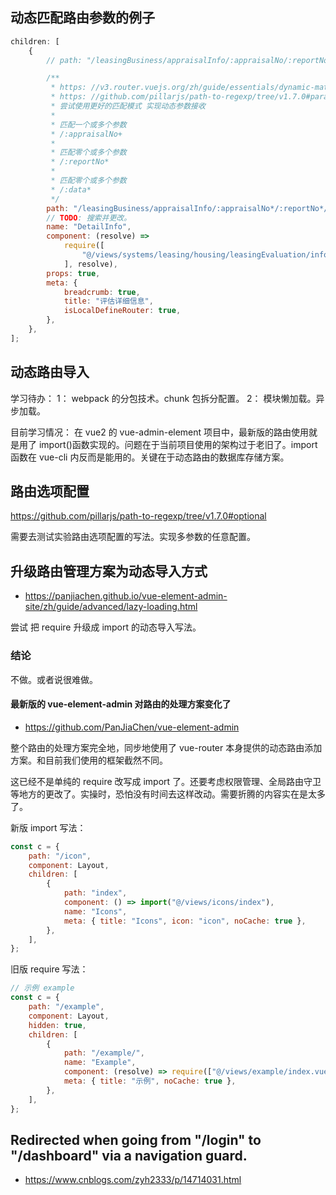 ## 动态匹配路由参数的例子

```js
children: [
	{
		// path: "/leasingBusiness/appraisalInfo/:appraisalNo/:reportNo/:data",

		/**
		 * https: //v3.router.vuejs.org/zh/guide/essentials/dynamic-matching.html#高级匹配模式
		 * https: //github.com/pillarjs/path-to-regexp/tree/v1.7.0#parameters
		 * 尝试使用更好的匹配模式 实现动态参数接收
		 *
		 * 匹配一个或多个参数
		 * /:appraisalNo+
		 *
		 * 匹配零个或多个参数
		 * /:reportNo*
		 *
		 * 匹配零个或多个参数
		 * /:data*
		 */
		path: "/leasingBusiness/appraisalInfo/:appraisalNo*/:reportNo*/:data*",
		// TODO: 搜索并更改。
		name: "DetailInfo",
		component: (resolve) =>
			require([
				"@/views/systems/leasing/housing/leasingEvaluation/info/Info",
			], resolve),
		props: true,
		meta: {
			breadcrumb: true,
			title: "评估详细信息",
			isLocalDefineRouter: true,
		},
	},
];
```

## 动态路由导入

学习待办：
1： webpack 的分包技术。chunk 包拆分配置。
2： 模块懒加载。异步加载。

目前学习情况：
在 vue2 的 vue-admin-element 项目中，最新版的路由使用就是用了 import()函数实现的。问题在于当前项目使用的架构过于老旧了。import 函数在 vue-cli 内反而是能用的。关键在于动态路由的数据库存储方案。

## 路由选项配置

https://github.com/pillarjs/path-to-regexp/tree/v1.7.0#optional

需要去测试实验路由选项配置的写法。实现多参数的任意配置。

## 升级路由管理方案为动态导入方式

- https://panjiachen.github.io/vue-element-admin-site/zh/guide/advanced/lazy-loading.html

尝试 把 require 升级成 import 的动态导入写法。

### 结论

不做。或者说很难做。

#### 最新版的 vue-element-admin 对路由的处理方案变化了

- https://github.com/PanJiaChen/vue-element-admin

整个路由的处理方案完全地，同步地使用了 vue-router 本身提供的动态路由添加方案。和目前我们使用的框架截然不同。

这已经不是单纯的 require 改写成 import 了。还要考虑权限管理、全局路由守卫等地方的更改了。实操时，恐怕没有时间去这样改动。需要折腾的内容实在是太多了。

新版 import 写法：

```js
const c = {
	path: "/icon",
	component: Layout,
	children: [
		{
			path: "index",
			component: () => import("@/views/icons/index"),
			name: "Icons",
			meta: { title: "Icons", icon: "icon", noCache: true },
		},
	],
};
```

旧版 require 写法：

```js
// 示例 example
const c = {
	path: "/example",
	component: Layout,
	hidden: true,
	children: [
		{
			path: "/example/",
			name: "Example",
			component: (resolve) => require(["@/views/example/index.vue"], resolve),
			meta: { title: "示例", noCache: true },
		},
	],
};
```

## Redirected when going from "/login" to "/dashboard" via a navigation guard.

- https://www.cnblogs.com/zyh2333/p/14714031.html
